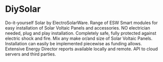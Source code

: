 DiySolar
========

Do-it-yourself Solar by ElectroSolarWare. 
Range of ESW Smart modules for easy installation of Solar Voltaic Panels and accessories.
NO electrician needed, plug and play installation.
Completely safe, fully protected against electric shock and fire.
Mix any make or/and size of Solar Voltaic Panels.
Installation can easily be implemented piecewise as funding allows.
Extensive Energy Director reports available locally and remote.
API to cloud servers and third parties.

